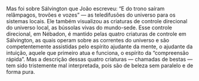 ﻿Mas foi sobre Sálvington que João escreveu: “E do trono saíram relâmpagos, trovões e vozes” — as teledifusões do universo para os sistemas locais. Ele também visualizou as criaturas de controle direcional do universo local, as bússolas vivas do mundo-sede. Esse controle direcional, em Nébadon, é mantido pelas quatro criaturas de controle em Sálvington, as quais operam sobre as correntes do universo e são competentemente assistidas pelo espírito ajudante da mente, o ajudante da intuição, aquele que primeiro atua e funciona, o espírito da “compreensão rápida”. Mas a descrição dessas quatro criaturas — chamadas de bestas — tem sido tristemente mal interpretada, pois são de beleza sem paralelo e de forma pura.